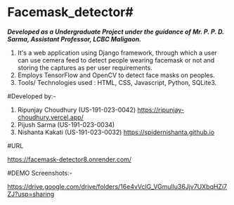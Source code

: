 # Facemask_detector#
***Developed as a Undergraduate Project under the guidance of Mr. P. P. D. Sarma, Assistant Professor, LCBC Maligaon.***

1. It's  a web application using Django framework, through which a user can use cemera feed to detect people wearing facemask or not and storing the captures as per user requirements.
2. Employs TensorFlow and OpenCV to detect face masks on peoples.
3. Tools/ Technologies used : HTML, CSS, Javascript, Python, SQLite3.

#Developed by:-
1. Ripunjay Choudhury (US-191-023-0042) https://ripunjay-choudhury.vercel.app/
2. Pijush Sarma (US-191-023-0034)
3. Nishanta Kakati (US-191-023-0032) https://spidernishanta.github.io

#URL
    
   https://facemask-detector8.onrender.com/

#DEMO Screenshots:-

   https://drive.google.com/drive/folders/16e4vVclG_VGmullu36Jjv7UXbqHZi7ZJ?usp=sharing
